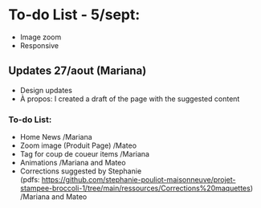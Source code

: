 # To-do List - 5/sept:
- Image zoom
- Responsive


## Updates 27/aout (Mariana)

- Design updates
- À propos: I created a draft of the page with the suggested content

### To-do List:

- Home News /Mariana
- Zoom image (Produit Page) /Mateo
- Tag for coup de coueur items /Mariana
- Animations /Mariana and Mateo
- Corrections suggested by Stephanie<br>(pdfs: https://github.com/stephanie-pouliot-maisonneuve/projet-stampee-broccoli-1/tree/main/ressources/Corrections%20maquettes) /Mariana and Mateo
